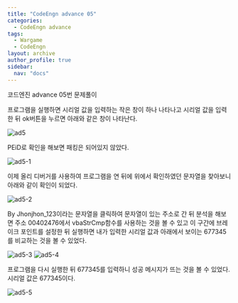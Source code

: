 ```yaml
---
title: "CodeEngn advance 05"
categories:
  - CodeEngn advance
tags:
  - Wargame
  - CodeEngn
layout: archive
author_profile: true
sidebar:
  nav: "docs"
---
```


코드엔진 advance 05번 문제풀이

프로그램을 실행하면 시리얼 값을 입력하는 작은 창이 하나 나타나고 시리얼 값을 입력한 뒤 ok버튼을 누르면 아래와 같은 창이 나타난다.

![ad5](https://user-images.githubusercontent.com/91646923/135481650-1e2a23fb-14ac-4c2a-8266-3faa63ca5c80.JPG)

PEiD로 확인을 해보면 패킹은 되어있지 않았다.

![ad5-1](https://user-images.githubusercontent.com/91646923/135481664-bf3732c7-e4f9-4283-beb6-ed2388fa556e.JPG)

이제 올리 디버거를 사용하여 프로그램을 연 뒤에 위에서 확인하였던 문자열을 찾아보니 아래와 같이 확인이 되었다.

![ad5-2](https://user-images.githubusercontent.com/91646923/135481669-2c674b53-08a6-40f0-a634-9fad933956c7.JPG)

By Jhonjhon_123이라는 문자열을 클릭하여 문자열이 있는 주소로 간 뒤 분석을 해보면 주소 00402476에서 vbaStrCmp함수를 사용하는 것을 볼 수 있고 이 구간에 브레이크 포인트를 설정한 뒤 실행하면 내가 입력한 시리얼 값과 아래에서 보이는 677345를 비교하는 것을 볼 수 있었다.

![ad5-3](https://user-images.githubusercontent.com/91646923/135481676-1de26f90-9b59-45de-acd9-5147e9d04db7.JPG)
![ad5-4](https://user-images.githubusercontent.com/91646923/135481689-7d552cfb-0b4d-4fb4-b718-653e4e90741e.JPG)

프로그램을 다시 실행한 뒤 677345를 입력하니 성공 메시지가 뜨는 것을 볼 수 있었다.
시리얼 값은 677345이다.

![ad5-5](https://user-images.githubusercontent.com/91646923/135481723-700da10d-1864-410d-9dd9-f9f9be3897d7.JPG)
